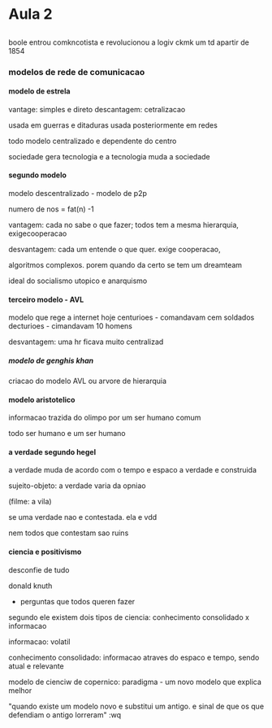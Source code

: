 # Aula 2

## 

boole entrou comkncotista e  revolucionou a logiv ckmk um td apartir de 1854

### modelos de rede de comunicacao

#### modelo de estrela
vantage: simples e direto
descantagem: cetralizacao

usada em guerras e ditaduras
usada posteriormente em redes 

todo modelo centralizado e dependente do centro

sociedade gera tecnologia e a tecnologia muda a sociedade

####  segundo modelo 
modelo descentralizado - modelo de p2p

numero de nos = fat(n) -1

vantagem: cada no sabe o que fazer; todos tem a mesma hierarquia, exigecooperacao

desvantagem: cada um entende o que quer. exige cooperacao, 

algoritmos complexos. porem quando da certo se tem um dreamteam 

ideal do socialismo utopico e anarquismo


#### terceiro modelo - AVL 
modelo que rege a internet hoje 
centurioes - comandavam cem soldados
decturioes - cimandavam 10 homens

desvantagem: uma hr ficava muito centralizad

##### modelo de genghis khan
criacao do modelo AVL ou arvore de hierarquia

#### modelo aristotelico

informacao trazida do olimpo por um ser humano comum

todo ser humano e um ser humano

#### a verdade segundo hegel

a verdade muda de acordo com o tempo e espaco
a verdade e construida

sujeito-objeto: a verdade varia da opniao

(filme: a vila)

se uma verdade nao e contestada. ela e vdd

nem todos que contestam sao ruins 

#### ciencia e positivismo 

desconfie de tudo 

donald knuth
- perguntas que todos queren fazer 

segundo ele existem dois tipos de ciencia: conhecimento consolidado x informacao

informacao: volatil

conhecimento consolidado: informacao atraves do espaco e tempo, sendo atual e relevante 

modelo de cienciw de copernico: paradigma - um novo modelo que explica melhor 

"quando existe um modelo novo e substitui um antigo. e sinal de que os que defendiam o antigo lorreram"
:wq

